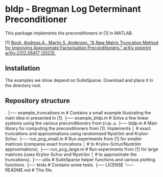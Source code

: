 # bldp - Bregman Log Determinant Preconditioner

This package implements the preconditioners in [1] in MATLAB.

[1] [Bock, Andreas A., Martin S. Andersen. "A New Matrix Truncation Method for Improving Approximate Factorisation Preconditioners." arXiv preprint arXiv:2312.06417 (2023).](https://arxiv.org/abs/2312.06417)

## Installation

The examples we show depend on SuiteSparse. Download and place it in the
directory root.

## Repository structure

.
├── example_truncations.m      # Contains a small example illustrating the main idea in presented in [1].
├── example_bldp.m             # Solve a few linear systems using the various preconditioners from `bldp.m`. 
├── bldp.m                     # Main library for computing the preconditioners from [1]. Implements
│                              # exact truncations and approximations using randomised Nyström and Krylov-Schur.
├── run_pcg_small.m            # Run experiments from [1] for smaller matrices (compares exact truncations
│                              # to Krylov-Schur/Nyström approximations).
├── run_pcg_large.m            # Run experiments from [1] for large matrices (uses Krylov-Schur and Nyström
│                              # to approximate the truncations).
├── utils                      # SuiteSparse helper functions and various plotting functions.
├── tests                      # Contains some tests.
├── LICENSE
└── README.md                  # This file.